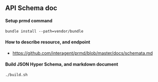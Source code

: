 ## API Schema doc


#### Setup prmd command

```
bundle install --path=vendor/bundle
```

#### How to describe resource, and endpoint

- https://github.com/interagent/prmd/blob/master/docs/schemata.md


#### Build JSON Hyper Schema, and markdown document

```
./build.sh
```

